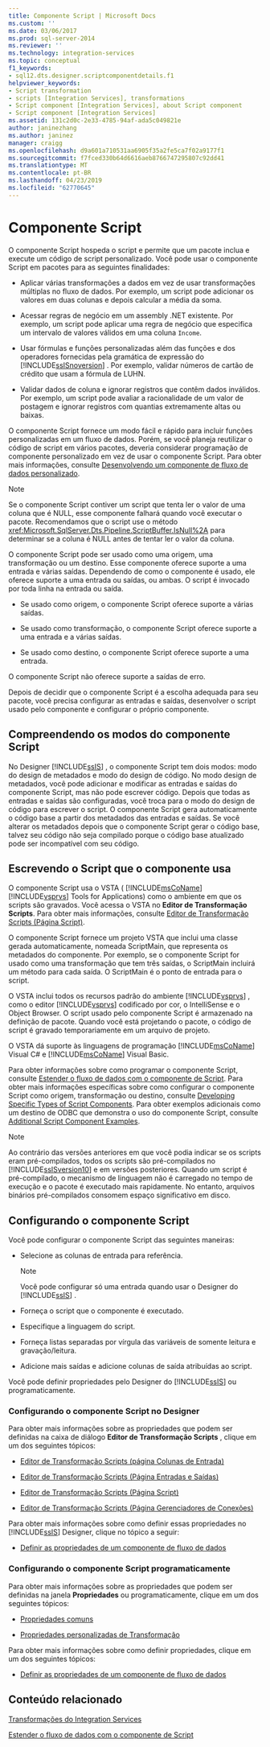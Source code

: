 ```yaml
---
title: Componente Script | Microsoft Docs
ms.custom: ''
ms.date: 03/06/2017
ms.prod: sql-server-2014
ms.reviewer: ''
ms.technology: integration-services
ms.topic: conceptual
f1_keywords:
- sql12.dts.designer.scriptcomponentdetails.f1
helpviewer_keywords:
- Script transformation
- scripts [Integration Services], transformations
- Script component [Integration Services], about Script component
- Script component [Integration Services]
ms.assetid: 131c2d0c-2e33-4785-94af-ada5c049821e
author: janinezhang
ms.author: janinez
manager: craigg
ms.openlocfilehash: d9a601a710531aa6905f35a2fe5ca7f02a9177f1
ms.sourcegitcommit: f7fced330b64d6616aeb8766747295807c92dd41
ms.translationtype: MT
ms.contentlocale: pt-BR
ms.lasthandoff: 04/23/2019
ms.locfileid: "62770645"
---
```

# <a name="script-component"></a>Componente Script
  O componente Script hospeda o script e permite que um pacote inclua e execute um código de script personalizado. Você pode usar o componente Script em pacotes para as seguintes finalidades:  
  
-   Aplicar várias transformações a dados em vez de usar transformações múltiplas no fluxo de dados. Por exemplo, um script pode adicionar os valores em duas colunas e depois calcular a média da soma.  
  
-   Acessar regras de negócio em um assembly .NET existente. Por exemplo, um script pode aplicar uma regra de negócio que especifica um intervalo de valores válidos em uma coluna `Income`.  
  
-   Usar fórmulas e funções personalizadas além das funções e dos operadores fornecidas pela gramática de expressão do [!INCLUDE[ssISnoversion](../../../includes/ssisnoversion-md.md)] . Por exemplo, validar números de cartão de crédito que usam a fórmula de LUHN.  
  
-   Validar dados de coluna e ignorar registros que contêm dados inválidos. Por exemplo, um script pode avaliar a racionalidade de um valor de postagem e ignorar registros com quantias extremamente altas ou baixas.  
  
 O componente Script fornece um modo fácil e rápido para incluir funções personalizadas em um fluxo de dados. Porém, se você planeja reutilizar o código de script em vários pacotes, deveria considerar programação de componente personalizado em vez de usar o componente Script. Para obter mais informações, consulte [Desenvolvendo um componente de fluxo de dados personalizado](../../extending-packages-custom-objects/data-flow/developing-a-custom-data-flow-component.md).  
  
> [!NOTE]  
>  Se o componente Script contiver um script que tenta ler o valor de uma coluna que é NULL, esse componente falhará quando você executar o pacote. Recomendamos que o script use o método <xref:Microsoft.SqlServer.Dts.Pipeline.ScriptBuffer.IsNull%2A> para determinar se a coluna é NULL antes de tentar ler o valor da coluna.  
  
 O componente Script pode ser usado como uma origem, uma transformação ou um destino. Esse componente oferece suporte a uma entrada e várias saídas. Dependendo de como o componente é usado, ele oferece suporte a uma entrada ou saídas, ou ambas. O script é invocado por toda linha na entrada ou saída.  
  
-   Se usado como origem, o componente Script oferece suporte a várias saídas.  
  
-   Se usado como transformação, o componente Script oferece suporte a uma entrada e a várias saídas.  
  
-   Se usado como destino, o componente Script oferece suporte a uma entrada.  
  
 O componente Script não oferece suporte a saídas de erro.  
  
 Depois de decidir que o componente Script é a escolha adequada para seu pacote, você precisa configurar as entradas e saídas, desenvolver o script usado pelo componente e configurar o próprio componente.  
  
## <a name="understanding-the-script-component-modes"></a>Compreendendo os modos do componente Script  
 No Designer [!INCLUDE[ssIS](../../../includes/ssis-md.md)] , o componente Script tem dois modos: modo do design de metadados e modo do design de código. No modo design de metadados, você pode adicionar e modificar as entradas e saídas do componente Script, mas não pode escrever código. Depois que todas as entradas e saídas são configuradas, você troca para o modo do design de código para escrever o script. O componente Script gera automaticamente o código base a partir dos metadados das entradas e saídas. Se você alterar os metadados depois que o componente Script gerar o código base, talvez seu código não seja compilado porque o código base atualizado pode ser incompatível com seu código.  
  
## <a name="writing-the-script-that-the-component-uses"></a>Escrevendo o Script que o componente usa  
 O componente Script usa o VSTA ( [!INCLUDE[msCoName](../../../includes/msconame-md.md)] [!INCLUDE[vsprvs](../../../includes/vsprvs-md.md)] Tools for Applications) como o ambiente em que os scripts são gravados. Você acessa o VSTA no **Editor de Transformação Scripts**. Para obter mais informações, consulte [Editor de Transformação Scripts &#40;Página Script&#41;](../../script-transformation-editor-script-page.md).  
  
 O componente Script fornece um projeto VSTA que inclui uma classe gerada automaticamente, nomeada ScriptMain, que representa os metadados do componente. Por exemplo, se o componente Script for usado como uma transformação que tem três saídas, o ScriptMain incluirá um método para cada saída. O ScriptMain é o ponto de entrada para o script.  
  
 O VSTA inclui todos os recursos padrão do ambiente [!INCLUDE[vsprvs](../../../includes/vsprvs-md.md)] , como o editor [!INCLUDE[vsprvs](../../../includes/vsprvs-md.md)] codificado por cor, o IntelliSense e o Object Browser. O script usado pelo componente Script é armazenado na definição de pacote. Quando você está projetando o pacote, o código de script é gravado temporariamente em um arquivo de projeto.  
  
 O VSTA dá suporte às linguagens de programação [!INCLUDE[msCoName](../../../includes/msconame-md.md)] Visual C# e [!INCLUDE[msCoName](../../../includes/msconame-md.md)] Visual Basic.  
  
 Para obter informações sobre como programar o componente Script, consulte [Estender o fluxo de dados com o componente de Script](script-component.md). Para obter mais informações específicas sobre como configurar o componente Script como origem, transformação ou destino, consulte [Developing Specific Types of Script Components](../../extending-packages-scripting-data-flow-script-component-types/developing-specific-types-of-script-components.md). Para obter exemplos adicionais como um destino de ODBC que demonstra o uso do componente Script, consulte [Additional Script Component Examples](../../extending-packages-scripting-data-flow-script-component-examples/additional-script-component-examples.md).  
  
> [!NOTE]  
>  Ao contrário das versões anteriores em que você podia indicar se os scripts eram pré-compilados, todos os scripts são pré-compilados no [!INCLUDE[ssISversion10](../../../includes/ssisversion10-md.md)] e em versões posteriores. Quando um script é pré-compilado, o mecanismo de linguagem não é carregado no tempo de execução e o pacote é executado mais rapidamente. No entanto, arquivos binários pré-compilados consomem espaço significativo em disco.  
  
## <a name="configuring-the-script-component"></a>Configurando o componente Script  
 Você pode configurar o componente Script das seguintes maneiras:  
  
-   Selecione as colunas de entrada para referência.  
  
    > [!NOTE]  
    >  Você pode configurar só uma entrada quando usar o Designer do [!INCLUDE[ssIS](../../../includes/ssis-md.md)] .  
  
-   Forneça o script que o componente é executado.  
  
-   Especifique a linguagem do script.  
  
-   Forneça listas separadas por vírgula das variáveis de somente leitura e gravação/leitura.  
  
-   Adicione mais saídas e adicione colunas de saída atribuídas ao script.  
  
 Você pode definir propriedades pelo Designer do [!INCLUDE[ssIS](../../../includes/ssis-md.md)] ou programaticamente.  
  
### <a name="configuring-the-script-component-in-the-designer"></a>Configurando o componente Script no Designer  
 Para obter mais informações sobre as propriedades que podem ser definidas na caixa de diálogo **Editor de Transformação Scripts** , clique em um dos seguintes tópicos:  
  
-   [Editor de Transformação Scripts &#40;página Colunas de Entrada&#41;](../../script-transformation-editor-input-columns-page.md)  
  
-   [Editor de Transformação Scripts &#40;Página Entradas e Saídas&#41;](../../script-transformation-editor-inputs-and-outputs-page.md)  
  
-   [Editor de Transformação Scripts &#40;Página Script&#41;](../../script-transformation-editor-script-page.md)  
  
-   [Editor de Transformação Scripts &#40;Página Gerenciadores de Conexões&#41;](../../script-transformation-editor-connection-managers-page.md)  
  
 Para obter mais informações sobre como definir essas propriedades no [!INCLUDE[ssIS](../../../includes/ssis-md.md)] Designer, clique no tópico a seguir:  
  
-   [Definir as propriedades de um componente de fluxo de dados](../set-the-properties-of-a-data-flow-component.md)  
  
### <a name="configuring-the-script-component-programmatically"></a>Configurando o componente Script programaticamente  
 Para obter mais informações sobre as propriedades que podem ser definidas na janela **Propriedades** ou programaticamente, clique em um dos seguintes tópicos:  
  
-   [Propriedades comuns](../../common-properties.md)  
  
-   [Propriedades personalizadas de Transformação](transformation-custom-properties.md)  
  
 Para obter mais informações sobre como definir propriedades, clique em um dos seguintes tópicos:  
  
-   [Definir as propriedades de um componente de fluxo de dados](../set-the-properties-of-a-data-flow-component.md)  
  
## <a name="related-content"></a>Conteúdo relacionado  
 [Transformações do Integration Services](integration-services-transformations.md)  
  
 [Estender o fluxo de dados com o componente de Script](script-component.md)  
  
  

